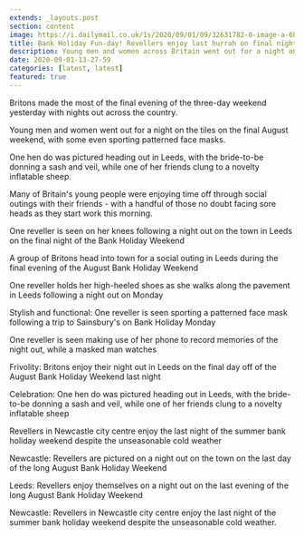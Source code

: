 ```yaml
---
extends: _layouts.post
section: content
image: https://i.dailymail.co.uk/1s/2020/09/01/09/32631782-0-image-a-68_1598947507117.jpg 
title: Bank Holiday Fun-day! Revellers enjoy last hurrah on final night of three-day weekend 
description: Young men and women across Britain went out for a night on the tiles on the final August weekend, with some even sporting patterned face masks. 
date: 2020-09-01-13-27-59 
categories: [latest, latest] 
featured: true 
--- 
```

Britons made the most of the final evening of the three-day weekend yesterday with nights out across the country. 

Young men and women went out for a night on the tiles on the final August weekend, with some even sporting patterned face masks. 

One hen do was pictured heading out in Leeds, with the bride-to-be donning a sash and veil, while one of her friends clung to a novelty inflatable sheep.   

Many of Britain's young people were enjoying time off through social outings with their friends - with a handful of those no doubt facing sore heads as they start work this morning. 

One reveller is seen on her knees following a night out on the town in Leeds on the final night of the Bank Holiday Weekend 

A group of Britons head into town for a social outing in Leeds during the final evening of the August Bank Holiday Weekend 

One reveller holds her high-heeled shoes as she walks along the pavement in Leeds following a night out on Monday

Stylish and functional: One reveller is seen sporting a patterned face mask following a trip to Sainsbury's on Bank Holiday Monday

One reveller is seen making use of her phone to record memories of the night out, while a masked man watches

Frivolity: Britons enjoy their night out in Leeds on the final day off of the August Bank Holiday Weekend last night

Celebration: One hen do was pictured heading out in Leeds, with the bride-to-be donning a sash and veil, while one of her friends clung to a novelty inflatable sheep

Revellers in Newcastle city centre enjoy the last night of the summer bank holiday weekend despite the unseasonable cold weather

Newcastle: Revellers are pictured on a night out on the town on the last day of the long August Bank Holiday Weekend

Leeds: Revellers enjoy themselves on a night out on the last evening of the long August Bank Holiday Weekend 

Newcastle: Revellers in Newcastle city centre enjoy the last night of the summer bank holiday weekend despite the unseasonable cold weather.

